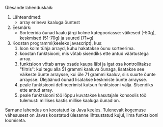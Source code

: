 Ülesande lahenduskäik:
1. Lähteandmed:
    * array erineva kaaluga õuntest
2. Eesmärk:
    * Sorteerida õunad kaalu järgi kolme kategooriasse: väikesed (-50g), keskmised (51-70g) ja suured (71+g)
3. Koostan programmi(keeleks javascript), kus:
    1. loon kolm  tühja arrayd, kuhu hakatakse õunu sorteerima.
    2. koostan funktsiooni, mis võtab sisendiks ette antud väärtustega array.
    3. funktsioon võtab array osade kaupa läbi ja igat osa kontrollitakse "filtris": kui tegu alla 51 grammi kaaluva õunaga, lisatakse see väikeste õunte arraysse, kui üle 71 grammi kaaluv, siis suurte õunte arraysse. Ülejäänud õunad lisatakse keskmiste õunte arraysse.
    4. peale funktsiooni defineerimist kutsun funktsiooni välja. Sisendiks ette antud array.
    5. peale funktsiooni töö lõppu kuvatakse kasutajale konsoolis töö tulemust: millises kastis millise kaaluga õunad on.

Sarnane lahendus on koostatud ka Java keeles. Tulenevalt kogemuse vähesusest on Javas koostatud ülesanne lihtsustatud kujul, ilma funktsiooni loomiseta.
